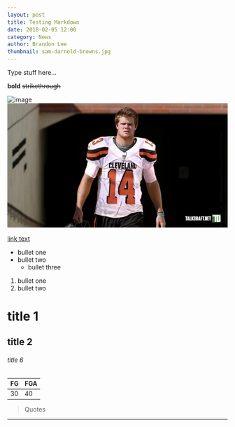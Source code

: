 ```yaml
---
layout: post
title: Testing Markdown
date: 2018-02-05 12:00
category: News
author: Brandon Lee
thumbnail: sam-darnold-browns.jpg
---
```


Type stuff here...

**bold**
~~strikethrough~~


![image](https://espnfivethirtyeight.files.wordpress.com/2017/11/browns1.jpg)
![sammy](/assets/images/sam-darnold-browns.jpg)

[link text](https://google.com)

- bullet one
- bullet two
    - bullet three

1. bullet one
2. bullet two

# title 1

## title 2

###### title 6

| FG | FGA |
|----|-----|
|30  | 40  |

> Quotes

---


